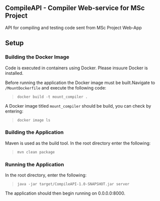 ## CompileAPI - Compiler Web-service for MSc Project

API for compiling and testing code sent from MSc Project Web-App

## Setup

### Building the Docker Image

Code is executed in containers using Docker. Please insuure Docker is installed. 

Before running the application the Docker image must be built.Navigate to `/MountDockerfile` and execute the following code:

> `docker build -t mount_compiler .` 

A Docker image titled `mount_compiler` should be build, you can check by entering:

>`docker image ls`

### Building the Application

Maven is used as the build tool. In the root directory enter the following:

>`mvn clean package`

### Running the Application

In the root directory, enter the following:

>`java -jar target/CompileAPI-1.0-SNAPSHOT.jar server`

The application should then begin running on 0.0.0.0:8000.
